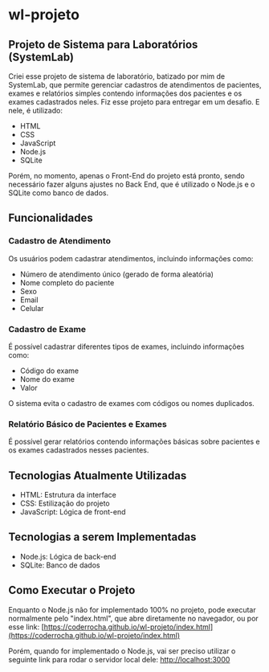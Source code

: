# wl-projeto

## Projeto de Sistema para Laboratórios (SystemLab)

Criei esse projeto de sistema de laboratório, batizado por mim de SystemLab, que permite gerenciar cadastros de atendimentos de pacientes, exames e relatórios simples contendo informações dos pacientes e os exames cadastrados neles. Fiz esse projeto para entregar em um desafio. E nele, é utilizado:

- HTML
- CSS
- JavaScript
- Node.js
- SQLite

Porém, no momento, apenas o Front-End do projeto está pronto, sendo necessário fazer alguns ajustes no Back End, que é utilizado o Node.js e o SQLite como banco de dados.

## Funcionalidades

### Cadastro de Atendimento

Os usuários podem cadastrar atendimentos, incluindo informações como:

- Número de atendimento único (gerado de forma aleatória)
- Nome completo do paciente
- Sexo
- Email
- Celular

### Cadastro de Exame

É possível cadastrar diferentes tipos de exames, incluindo informações como:

- Código do exame
- Nome do exame
- Valor

O sistema evita o cadastro de exames com códigos ou nomes duplicados.

### Relatório Básico de Pacientes e Exames

É possível gerar relatórios contendo informações básicas sobre pacientes e os exames cadastrados nesses pacientes.

## Tecnologias Atualmente Utilizadas

- HTML: Estrutura da interface
- CSS: Estilização do projeto
- JavaScript: Lógica de front-end

## Tecnologias a serem Implementadas

- Node.js: Lógica de back-end
- SQLite: Banco de dados

## Como Executar o Projeto

Enquanto o Node.js não for implementado 100% no projeto, pode executar normalmente pelo "index.html", que abre diretamente no navegador, ou por esse link: [https://coderrocha.github.io/wl-projeto/index.html](https://coderrocha.github.io/wl-projeto/index.html)

Porém, quando for implementado o Node.js, vai ser preciso utilizar o seguinte link para rodar o servidor local dele: [http://localhost:3000](http://localhost:3000)
